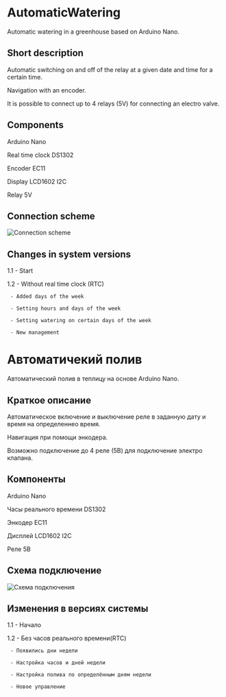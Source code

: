# AutomaticWatering
Automatic watering in a greenhouse based on Arduino Nano.

## Short description
Automatic switching on and off of the relay at a given date and time for a certain time.

Navigation with an encoder.

It is possible to connect up to 4 relays (5V) for connecting an electro valve.

## Components
Arduino Nano

Real time clock DS1302

Encoder EC11

Display LCD1602 I2C

Relay 5V

## Connection scheme
![Connection scheme](https://github.com/ErJokeCode/AutomaticWatering/assets/132396295/f2849d77-f84f-4f1a-a811-4f4435b3f452)

## Changes in system versions
1.1 
     - Start

1.2 
     - Without real time clock (RTC)
     
     - Added days of the week
     
     - Setting hours and days of the week
     
     - Setting watering on certain days of the week
     
     - New management

# Автоматичекий полив
Автоматический полив в теплицу на основе Arduino Nano. 

## Краткое описание
Автоматическое включение и выключение реле в заданную дату и время на определеннео время.

Навигация при помощи энкодера.

Возможно подключение до 4 реле (5В) для подключение электро клапана.
## Компоненты
Arduino Nano

Часы реального времени DS1302 

Энкодер EC11

Дисплей LCD1602 I2C

Реле 5В

## Схема подключение 

![Схема подключения](https://github.com/ErJokeCode/AutomaticWatering/assets/132396295/e9ea260f-b564-4749-b554-97f4f1208790)

## Изменения в версиях системы
1.1 
     - Начало

1.2 
     - Без часов реального времени(RTC)
     
     - Появились дни недели
     
     - Настройка часов и дней недели
     
     - Настройка полива по определённым дням недели 
     
     - Новое управление 



